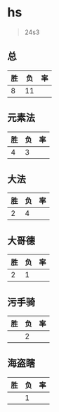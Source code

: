 # hs

> 24s3

## 总
|胜|负|率|
|-|-|-|
|8|11||

## 元素法
|胜|负|率|
|-|-|-|
|4|3||

## 大法
|胜|负|率|
|-|-|-|
|2|4||

## 大哥德
|胜|负|率|
|-|-|-|
|2|1||

## 污手骑
|胜|负|率|
|-|-|-|
||2||

## 海盗瞎
|胜|负|率|
|-|-|-|
||1||
